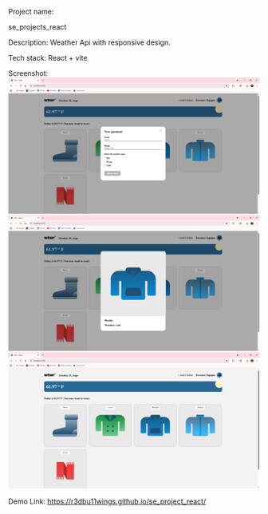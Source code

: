 Project name:

se_projects_react

Description:
Weather Api with responsive design.

Tech stack:
React + vite

Screenshot:
![alt text](react1.png)
![alt text](react2.png)
![alt text](react3.png)

Demo Link:
https://r3dbu11wings.github.io/se_project_react/
